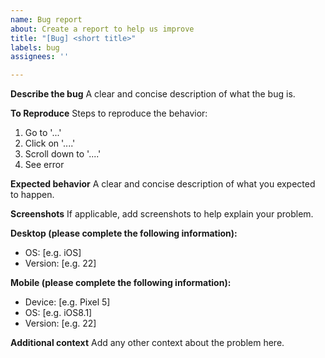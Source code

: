 ```yaml
---
name: Bug report
about: Create a report to help us improve
title: "[Bug] <short title>"
labels: bug
assignees: ''

---
```


**Describe the bug**
A clear and concise description of what the bug is.

**To Reproduce**
Steps to reproduce the behavior:
1. Go to '...'
2. Click on '....'
3. Scroll down to '....'
4. See error

**Expected behavior**
A clear and concise description of what you expected to happen.

**Screenshots**
If applicable, add screenshots to help explain your problem.

**Desktop (please complete the following information):**
 - OS: [e.g. iOS]
 - Version: [e.g. 22]

**Mobile (please complete the following information):**
 - Device: [e.g. Pixel 5]
 - OS: [e.g. iOS8.1]
 - Version: [e.g. 22]

**Additional context**
Add any other context about the problem here.
